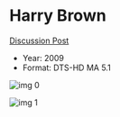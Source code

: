 # Harry Brown

[Discussion Post](https://www.avsforum.com/threads/bass-eq-for-filtered-movies.2995212/post-57723992)

* Year: 2009
* Format: DTS-HD MA 5.1

![img 0](https://i.imgur.com/mVZr4V8.jpg)

![img 1](https://i.imgur.com/elijbpe.jpg)

